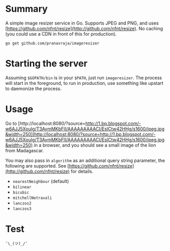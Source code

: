 # Summary

A simple image resizer service in Go. Supports JPEG and PNG, and uses [https://github.com/nfnt/resize](http://github.com/nfnt/resize). No caching (you could use a CDN in front of this for production).

`go get github.com/pranavraja/imageresizer`

# Starting the server

Assuming `$GOPATH/bin` is in your `$PATH`, just run `imageresizer`. The process will start in the foreground, to run in production, use something like upstart to daemonize the process.

# Usage

Go to [http://localhost:8080/?source=http://1.bp.blogspot.com/-w6AJJ5Xoulg/T3AymMKbFlI/AAAAAAAAACI/EslCtw42HHg/s1600/jpeg.jpg&width=250](http://localhost:8080/?source=http://1.bp.blogspot.com/-w6AJJ5Xoulg/T3AymMKbFlI/AAAAAAAAACI/EslCtw42HHg/s1600/jpeg.jpg&width=250) in a browser, and you should see a small image of the lion from Madagascar.

You may also pass in `algorithm` as an additional query string parameter, the following are supported. See [https://github.com/nfnt/resize](http://github.com/nfnt/resize) for details.

- `nearestNeighbour` (default)
- `bilinear`
- `bicubic`
- `mitchellNetravali`
- `lanczos2`
- `lanczos3`

# Test

    ¯\_(ツ)_/¯

